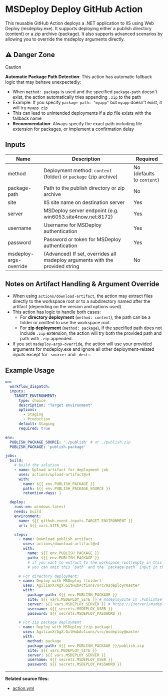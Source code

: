 # MSDeploy Deploy GitHub Action

This reusable GitHub Action deploys a .NET application to IIS using Web Deploy (msdeploy.exe). It supports deploying either a publish directory (content) or a zip archive (package). It also supports advanced scenarios by allowing you to override the msdeploy arguments directly.

## ⚠️ Danger Zone

> [!CAUTION]
> **Automatic Package Path Detection**: This action has automatic fallback logic that may behave unexpectedly:
>
> - When `method: package` is used and the specified `package-path` doesn't exist, the action automatically tries appending `.zip` to the path
> - Example: If you specify `package-path: "myapp"` but `myapp` doesn't exist, it will try `myapp.zip`
> - This can lead to unintended deployments if a zip file exists with the fallback name
> - **Recommendation**: Always specify the exact path including file extension for packages, or implement a confirmation delay

## Inputs

| Name                  | Description                                                                                 | Required                   |
|-----------------------|------------------------------------------------------------------------------|----------------------------|
| method                | Deployment method: `content` (folder) or `package` (zip archive)             | No (defaults to `content`) |
| package-path          | Path to the publish directory or zip archive                                 | No                         |
| site                  | IIS site name on destination server                                          | Yes                        |
| server                | MSDeploy server endpoint (e.g. win6053.site4now.net:8172)                    | Yes                        |
| username              | Username for MSDeploy authentication                                         | Yes                        |
| password              | Password or token for MSDeploy authentication                                | Yes                        |
| msdeploy-args-override| (Advanced) If set, overrides all msdeploy arguments with the provided string | No                         |

## Notes on Artifact Handling & Argument Override

- When using `actions/download-artifact`, the action may extract files directly to the workspace root or to a subdirectory named after the artifact (depending on the version and options used).
- This action has logic to handle both cases:
  - For **directory deployment** (`method: content`), the path can be a folder or omitted to use the workspace root.
  - For **zip deployment** (`method: package`), if the specified path does not include `.zip` extension, the action will try both the provided path and path with `.zip` appended.
- If you set `msdeploy-args-override`, the action will use your provided arguments for msdeploy.exe and ignore all other deployment-related inputs except for `-source:` and `-dest:`.

## Example Usage

```yaml
on:
  workflow_dispatch:
  inputs:
    TARGET_ENVIRONMENT:
      type: choice
      description: "Target environment"
      options:
        - Staging
        - Production
      default: Staging
      required: true

env:
  PUBLISH_PACKAGE_SOURCE: './publish' # or ./publish.zip
  PUBLISH_PACKAGE: 'publish-package'

jobs:
  build:
    # build the solution ...
    - name: Upload artifact for deployment job
      uses: actions/upload-artifact@v4
      with:
        name: ${{ env.PUBLISH_PACKAGE }}
        path: ${{ env.PUBLISH_PACKAGE_SOURCE }}
        retention-days: 1

  deploy:
    runs-on: windows-latest
    needs: build
    environment:
      name: ${{ github.event.inputs.TARGET_ENVIRONMENT }}
      url: ${{ vars.SITE_URL }}

    steps:
      - name: Download publish artifact
        uses: actions/download-artifact@v4
        with:
          name: ${{ env.PUBLISH_PACKAGE }}
          path: ${{ env.PUBLISH_PACKAGE }}
          # if you want to extract to the workspace root(empty in this example)
          # you can omit this `path` and the `package-path` input in the next step

      # For directory deployment:
      - name: Deploy with MSDeploy (folder)
        uses: AgilianX/AgX.GitHubActions/src/msdeploy@master
        with:
          package-path: ${{ env.PUBLISH_PACKAGE }}
          site: ${{ vars.MSDEPLOY_SITE }} # msdeploySite in .PublishSettings file
          server: ${{ vars.MSDEPLOY_SERVER }} # https://{server}/msdeploy.axd?{site}" from .PublishSettings file
          username: ${{ secrets.MSDEPLOY_USER }}
          password: ${{ secrets.MSDEPLOY_PASSWORD }}

      # For zip package deployment
      - name: Deploy with MSDeploy (zip package)
        uses: AgilianX/AgX.GitHubActions/src/msdeploy@master
        with:
          method: package
          package-path: ${{ env.PUBLISH_PACKAGE }}/publish.zip
          site: ${{ vars.MSDEPLOY_SITE }}
          server: ${{ vars.MSDEPLOY_SERVER }}
          username: ${{ secrets.MSDEPLOY_USER }}
          password: ${{ secrets.MSDEPLOY_PASSWORD }}

```

---

**Related source files:**

- [action.yml](./action.yml)
